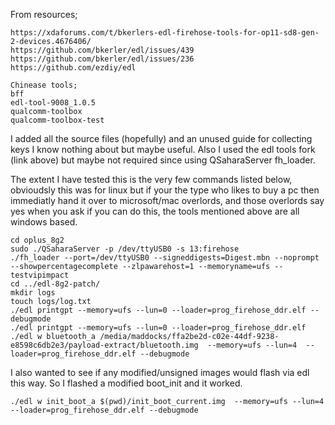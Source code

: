 From resources;
```
https://xdaforums.com/t/bkerlers-edl-firehose-tools-for-op11-sd8-gen-2-devices.4676406/
https://github.com/bkerler/edl/issues/439
https://github.com/bkerler/edl/issues/236
https://github.com/ezdiy/edl

Chinease tools;
bff
edl-tool-9008_1.0.5
qualcomm-toolbox
qualcomm-toolbox-test
```
I added all the source files (hopefully) and an unused guide for collecting keys I know nothing about but maybe useful. 
Also I used the edl tools fork (link above) but maybe not required since using QSaharaServer fh_loader.

The extent I have tested this is the very few commands listed below, obvioudsly this was for linux but if your the type
who likes to buy a pc then immediatly hand it over to microsoft/mac overlords, and those overlords say yes when you ask
if you can do this, the tools mentioned above are all windows based.
```
cd oplus_8g2
sudo ./QSaharaServer -p /dev/ttyUSB0 -s 13:firehose
./fh_loader --port=/dev/ttyUSB0 --signeddigests=Digest.mbn --noprompt --showpercentagecomplete --zlpawarehost=1 --memoryname=ufs --testvipimpact
cd ../edl-8g2-patch/
mkdir logs
touch logs/log.txt
./edl printgpt --memory=ufs --lun=0 --loader=prog_firehose_ddr.elf --debugmode
./edl printgpt --memory=ufs --lun=0 --loader=prog_firehose_ddr.elf
./edl w bluetooth_a /media/maddocks/ffa2be2d-c02e-44df-9238-e8598c6db2e3/payload-extract/bluetooth.img  --memory=ufs --lun=4  --loader=prog_firehose_ddr.elf --debugmode
```
I also wanted to see if any modified/unsigned images would flash via edl this way. So I flashed a modified boot_init and it worked.
```
./edl w init_boot_a $(pwd)/init_boot_current.img  --memory=ufs --lun=4  --loader=prog_firehose_ddr.elf --debugmode
```
